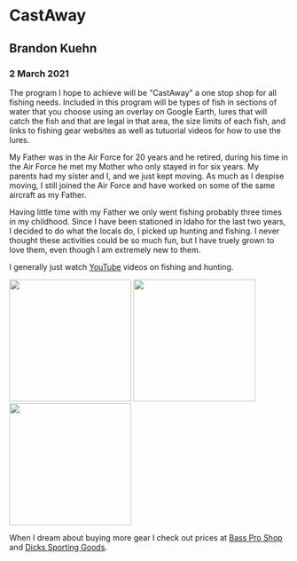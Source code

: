 <h1>CastAway</h1>
<h2>Brandon Kuehn</h2>
<h3>2 March 2021</h3>
<p>The program I hope to achieve will be "CastAway" a one stop shop for all fishing needs.  Included in this program will be types of fish in sections of water that you choose using an overlay on Google Earth, lures that will catch the fish and that are legal in that area, the size limits of each fish, and links to fishing gear websites as well as tutuorial videos for how to use the lures.</p>
<p>My Father was in the Air Force for 20 years and he retired, during his time in the Air Force he met my Mother who only stayed in for six years.  My parents had my sister and I, and we just kept moving.  As much as I despise moving, I still joined the Air Force and have worked on some of the same aircraft as my Father.</p>
<p>Having little time with my Father we only went fishing probably three times in my childhood.  Since I have been stationed in Idaho for the last two years, I decided to do what the locals do, I picked up hunting and fishing.  I never thought these activities could be so much fun, but I have truely grown to love them, even though I am extremely new to them.</p>
<p>I generally just watch <a href="https;//www.youtube.com/">YouTube</a> videos on fishing and hunting.</p>
<p><img src="https://www.wildtrout.org/imager/general/111/rainbow_trout_983c404359247ecee4033ec1e6bdab0c.jpg" alt="" width="220" height"220"> <img src="https://wp.themeateater.com/wp-content/uploads/2020/05/how-to-age-a-buck.jpg" alt="" width="220" height"280"> <img src="https://www.realtree.com/sites/default/files/styles/site_large/public/content/inserts/cmartinprochazkacz-shutterstock-waterfowl-mallard.jpg" alt="" width="220" height"240"></p> 
<p>When I dream about buying more gear I check out prices at <a href="https://www.basspro.com/shop/en#">Bass Pro Shop</a> and <a href="https://www.dickssportinggoods.com/">Dicks Sporting Goods</a>.</p>

